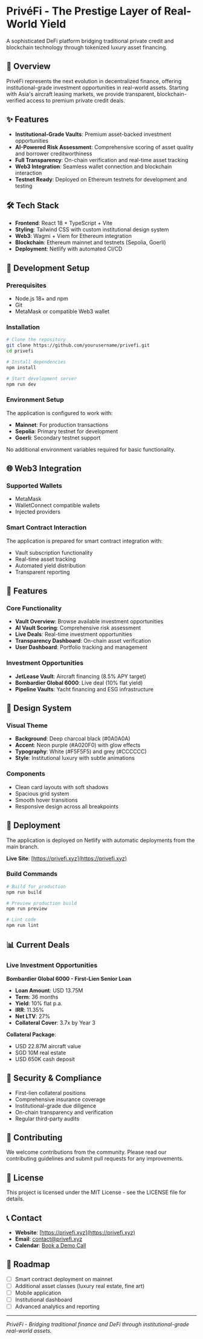 # PrivéFi - The Prestige Layer of Real-World Yield

A sophisticated DeFi platform bridging traditional private credit and blockchain technology through tokenized luxury asset financing.

## 🚀 Overview

PrivéFi represents the next evolution in decentralized finance, offering institutional-grade investment opportunities in real-world assets. Starting with Asia's aircraft leasing markets, we provide transparent, blockchain-verified access to premium private credit deals.

## ✨ Features

- **Institutional-Grade Vaults**: Premium asset-backed investment opportunities
- **AI-Powered Risk Assessment**: Comprehensive scoring of asset quality and borrower creditworthiness
- **Full Transparency**: On-chain verification and real-time asset tracking
- **Web3 Integration**: Seamless wallet connection and blockchain interaction
- **Testnet Ready**: Deployed on Ethereum testnets for development and testing

## 🛠 Tech Stack

- **Frontend**: React 18 + TypeScript + Vite
- **Styling**: Tailwind CSS with custom institutional design system
- **Web3**: Wagmi + Viem for Ethereum integration
- **Blockchain**: Ethereum mainnet and testnets (Sepolia, Goerli)
- **Deployment**: Netlify with automated CI/CD

## 🔧 Development Setup

### Prerequisites

- Node.js 18+ and npm
- Git
- MetaMask or compatible Web3 wallet

### Installation

```bash
# Clone the repository
git clone https://github.com/yourusername/privefi.git
cd privefi

# Install dependencies
npm install

# Start development server
npm run dev
```

### Environment Setup

The application is configured to work with:
- **Mainnet**: For production transactions
- **Sepolia**: Primary testnet for development
- **Goerli**: Secondary testnet support

No additional environment variables required for basic functionality.

## 🌐 Web3 Integration

### Supported Wallets
- MetaMask
- WalletConnect compatible wallets
- Injected providers

### Smart Contract Interaction
The application is prepared for smart contract integration with:
- Vault subscription functionality
- Real-time asset tracking
- Automated yield distribution
- Transparent reporting

## 📱 Features

### Core Functionality
- **Vault Overview**: Browse available investment opportunities
- **AI Vault Scoring**: Comprehensive risk assessment
- **Live Deals**: Real-time investment opportunities
- **Transparency Dashboard**: On-chain asset verification
- **User Dashboard**: Portfolio tracking and management

### Investment Opportunities
- **JetLease Vault**: Aircraft financing (8.5% APY target)
- **Bombardier Global 6000**: Live deal (10% flat yield)
- **Pipeline Vaults**: Yacht financing and ESG infrastructure

## 🎨 Design System

### Visual Theme
- **Background**: Deep charcoal black (#0A0A0A)
- **Accent**: Neon purple (#A020F0) with glow effects
- **Typography**: White (#F5F5F5) and grey (#CCCCCC)
- **Style**: Institutional luxury with subtle animations

### Components
- Clean card layouts with soft shadows
- Spacious grid system
- Smooth hover transitions
- Responsive design across all breakpoints

## 🚀 Deployment

The application is deployed on Netlify with automatic deployments from the main branch.

**Live Site**: [https://privefi.xyz](https://privefi.xyz)

### Build Commands
```bash
# Build for production
npm run build

# Preview production build
npm run preview

# Lint code
npm run lint
```

## 📊 Current Deals

### Live Investment Opportunities

**Bombardier Global 6000 - First-Lien Senior Loan**
- **Loan Amount**: USD 13.75M
- **Term**: 36 months
- **Yield**: 10% flat p.a.
- **IRR**: 11.35%
- **Net LTV**: 27%
- **Collateral Cover**: 3.7x by Year 3

**Collateral Package**:
- USD 22.87M aircraft value
- SGD 10M real estate
- USD 650K cash deposit

## 🔐 Security & Compliance

- First-lien collateral positions
- Comprehensive insurance coverage
- Institutional-grade due diligence
- On-chain transparency and verification
- Regular third-party audits

## 🤝 Contributing

We welcome contributions from the community. Please read our contributing guidelines and submit pull requests for any improvements.

## 📄 License

This project is licensed under the MIT License - see the LICENSE file for details.

## 📞 Contact

- **Website**: [https://privefi.xyz](https://privefi.xyz)
- **Email**: [contact@privefi.xyz](mailto:contact@privefi.xyz)
- **Calendar**: [Book a Demo Call](https://calendly.com/privefi)

## 🎯 Roadmap

- [ ] Smart contract deployment on mainnet
- [ ] Additional asset classes (luxury real estate, fine art)
- [ ] Mobile application
- [ ] Institutional dashboard
- [ ] Advanced analytics and reporting

---

*PrivéFi - Bridging traditional finance and DeFi through institutional-grade real-world assets.*